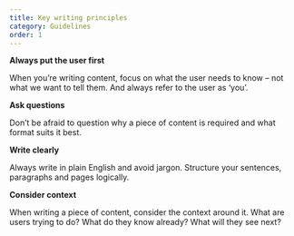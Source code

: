 ```yaml
---
title: Key writing principles
category: Guidelines
order: 1
---
```


**Always put the user first**

When you’re writing content, focus on what the user needs to know – not what we want to tell them. And always refer to the user as ‘you’.

**Ask questions**

Don’t be afraid to question why a piece of content is required and what format suits it best.

**Write clearly**

Always write in plain English and avoid jargon. Structure your sentences, paragraphs and pages logically.

**Consider context**

When writing a piece of content, consider the context around it. What are users trying to do? What do they know already? What will they see next?
